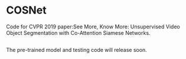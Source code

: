 # COSNet
Code for CVPR 2019 paper:See More, Know More: Unsupervised Video Object Segmentation with
Co-Attention Siamese Networks.
##
The pre-trained model and testing code will release soon.
